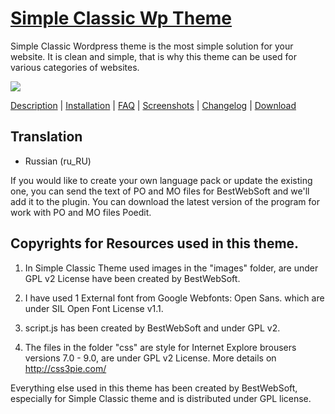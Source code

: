<a href="http://bestwebsoft.com/theme/simple-classic/" target=_blank>Simple Classic Wp Theme</a>
=======================

Simple Classic Wordpress theme is the most simple solution for your website. It is clean and simple, that is why this theme can be used for various categories of websites.

<img src="http://bestwebsoft.com/wp-content/uploads/2013/11/simple-classic-banner-wp.jpg" />

<a href="http://bestwebsoft.com/theme/simple-classic/#description" target=_blank>Description</a> | 
<a href="http://bestwebsoft.com/theme/simple-classic/#installation" target=_blank>Installation</a> | 
<a href="http://bestwebsoft.com/theme/simple-classic/#faq" target=_blank>FAQ</a> | 
<a href="http://bestwebsoft.com/theme/simple-classic/#screenshots" target=_blank>Screenshots</a> | 
<a href="http://bestwebsoft.com/theme/simple-classic/#changelog" target=_blank>Changelog</a> | 
<a href="http://bestwebsoft.com/theme/simple-classic/#download" target=_blank>Download</a>

Translation
-----------------------------
* Russian (ru_RU)

If you would like to create your own language pack or update the existing one, you can send the text of PO and MO files for BestWebSoft and we'll add it to the plugin. You can download the latest version of the program for work with PO and MO files Poedit.


Copyrights for Resources used in this theme.
-----------------------------

1. In Simple Classic Theme used images in the "images" folder, are under GPL v2 License have been created by BestWebSoft.

2. I have used 1 External font from Google Webfonts: Open Sans. which are under SIL Open Font License v1.1.

3. script.js has been created by BestWebSoft and under GPL v2.

4. The files in the folder "css" are style for Internet Explore brousers versions 7.0 - 9.0, are under GPL v2 License. More details on http://css3pie.com/

Everything else used in this theme has been created by BestWebSoft, especially for Simple Classic theme and is distributed under GPL license.
